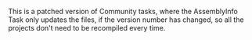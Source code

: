 This is a patched version of Community tasks, where the AssemblyInfo Task only updates the files,
 if the version number has changed, so all the projects don't need to be recompiled every time.
